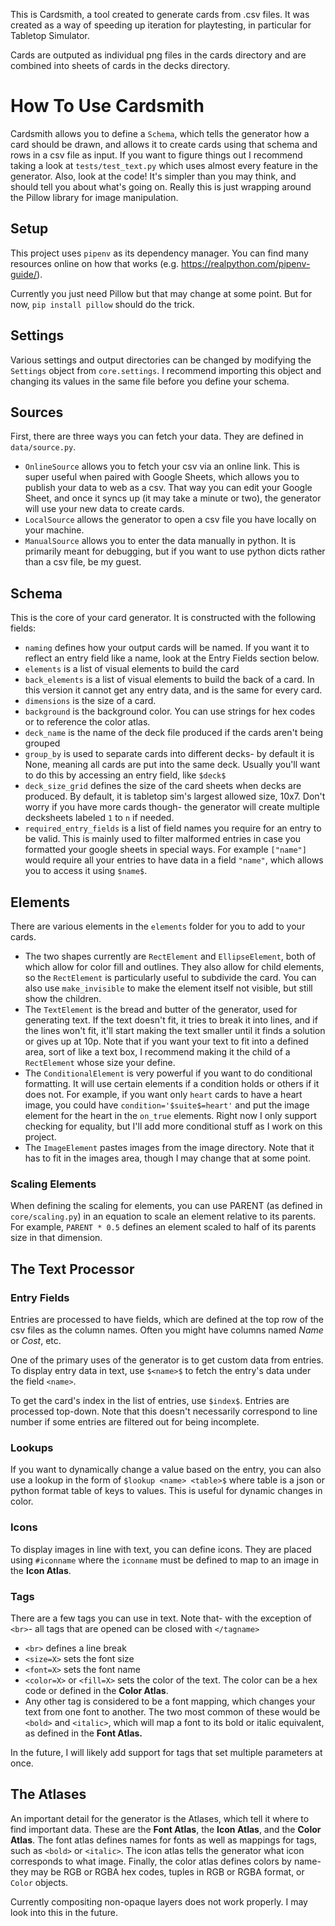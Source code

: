 This is Cardsmith, a tool created to generate cards from .csv files. It was created as a way of speeding up iteration for playtesting, in particular for Tabletop Simulator.

Cards are outputed as individual png files in the cards directory and are combined into sheets of cards in the decks directory.

# How To Use Cardsmith
Cardsmith allows you to define a `Schema`, which tells the generator how a card should be drawn, and allows it to create cards using that schema and rows in a csv file as input. If you want to figure things out I recommend taking a look at `tests/test_text.py` which uses almost every feature in the generator. Also, look at the code! It's simpler than you may think, and should tell you about what's going on. Really this is just wrapping around the Pillow library for image manipulation.

## Setup
This project uses `pipenv` as its dependency manager. You can find many resources online on how that works (e.g. https://realpython.com/pipenv-guide/). 

Currently you just need Pillow but that may change at some point. But for now, `pip install pillow` should do the trick.

## Settings
Various settings and output directories can be changed by modifying the `Settings` object from `core.settings`. I recommend importing this object and changing its values in the same file before you define your schema.

## Sources
First, there are three ways you can fetch your data. They are defined in `data/source.py`. 
* `OnlineSource` allows you to fetch your csv via an online link. This is super useful when paired with Google Sheets, which allows you to publish your data to web as a csv. That way you can edit your Google Sheet, and once it syncs up (it may take a minute or two), the generator will use your new data to create cards.
* `LocalSource` allows the generator to open a csv file you have locally on your machine.
* `ManualSource` allows you to enter the data manually in python. It is primarily meant for debugging, but if you want to use python dicts rather than a csv file, be my guest.

## Schema
This is the core of your card generator. It is constructed with the following fields: 
* `naming` defines how your output cards will be named. If you want it to reflect an entry field like a name, look at the Entry Fields section below.
* `elements` is a list of visual elements to build the card
* `back_elements` is a list of visual elements to build the back of a card. In this version it cannot get any entry data, and is the same for every card. 
* `dimensions` is the size of a card. 
* `background` is the background color. You can use strings for hex codes or to reference the color atlas.
* `deck_name` is the name of the deck file produced if the cards aren't being grouped 
* `group_by` is used to separate cards into different decks- by default it is None, meaning all cards are put into the same deck. Usually you'll want to do this by accessing an entry field, like `$deck$`
* `deck_size_grid` defines the size of the card sheets when decks are produced. By default, it is tabletop sim's largest allowed size, 10x7. Don't worry if you have more cards though- the generator will create multiple decksheets labeled `1` to `n` if needed. 
* `required_entry_fields` is a list of field names you require for an entry to be valid. This is mainly used to filter malformed entries in case you formatted your google sheets in special ways. For example `["name"]` would require all your entries to have data in a field `"name"`, which allows you to access it using `$name$`.  

## Elements
There are various elements in the `elements` folder for you to add to your cards.
* The two shapes currently are `RectElement` and `EllipseElement`, both of which allow for color fill and outlines. They also allow for child elements, so the `RectElement` is particularly useful to subdivide the card. You can also use `make_invisible` to make the element itself not visible, but still show the children. 
* The `TextElement` is the bread and butter of the generator, used for generating text. If the text doesn't fit, it tries to break it into lines, and if the lines won't fit, it'll start making the text smaller until it finds a solution or gives up at 10p. Note that if you want your text to fit into a defined area, sort of like a text box, I recommend making it the child of a `RectElement` whose size your define.
* The `ConditionalElement` is very powerful if you want to do conditional formatting. It will use certain elements if a condition holds or others if it does not. For example, if you want only `heart` cards to have a heart image, you could have `condition='$suite$=heart'` and put the image element for the heart in the `on_true` elements. Right now I only support checking for equality, but I'll add more conditional stuff as I work on this project.
* The `ImageElement` pastes images from the image directory. Note that it has to fit in the images area, though I may change that at some point.

### Scaling Elements
When defining the scaling for elements, you can use PARENT (as defined in `core/scaling.py`) in an equation to scale an element relative to its parents. For example, `PARENT * 0.5` defines an element scaled to half of its parents size in that dimension.

## The Text Processor

### Entry Fields
Entries are processed to have fields, which are defined at the top row of the csv files as the column names. Often you might have columns named *Name* or *Cost*, etc.

One of the primary uses of the generator is to get custom data from entries. To display entry data in text, use `$<name>$` to fetch the entry's data under the field `<name>`. 

To get the card's index in the list of entries, use `$index$`. Entries are processed top-down. Note that this doesn't necessarily correspond to line number if some entries are filtered out for being incomplete.

### Lookups
If you want to dynamically change a value based on the entry, you can also use a lookup in the form of `$lookup <name> <table>$` where table is a json or python format table of keys to values. This is useful for dynamic changes in color.

### Icons
To display images in line with text, you can define icons. They are placed using `#iconname` where the `iconname` must be defined to map to an image in the **Icon Atlas**.

### Tags
There are a few tags you can use in text. Note that- with the exception of `<br>`- all tags that are opened can be closed with `</tagname>`
* `<br>` defines a line break
* `<size=X>` sets the font size
* `<font=X>` sets the font name
* `<color=X>` or `<fill=X>` sets the color of the text. The color can be a hex code or defined in the **Color Atlas**.
* Any other tag is considered to be a font mapping, which changes your text from one font to another. The two most common of these would be `<bold>` and `<italic>`, which will map a font to its bold or italic equivalent, as defined in the **Font Atlas.**

In the future, I will likely add support for tags that set multiple parameters at once.

## The Atlases
An important detail for the generator is the Atlases, which tell it where to find important data. These are the **Font Atlas**, the **Icon Atlas**, and the **Color Atlas**. The font atlas defines names for fonts as well as mappings for tags, such as `<bold>` or `<italic>`. The icon atlas tells the generator what icon corresponds to what image. Finally, the color atlas defines colors by name- they may be RGB or RGBA hex codes, tuples in RGB or RGBA format, or `Color` objects.

Currently compositing non-opaque layers does not work properly. I may look into this in the future.
